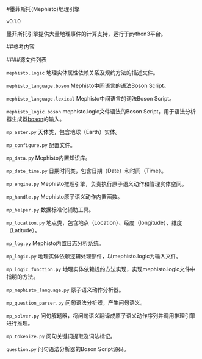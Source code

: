 #墨菲斯托(Mephisto)地理引擎

v0.1.0

墨菲斯托引擎提供大量地理事件的计算支持，运行于python3平台。

##参考内容

####源文件列表

`mephisto.logic` 地理实体属性依赖关系及规约方法的描述文件。

`mephisto_language.boson` Mephisto中间语言的语法Boson Script。

`mephisto_language.lexical` Mephisto中间语言的词法Boson Script。

`mephisto_logic.boson` mephisto.logic文件语法的Boson Script，用于语法分析器生成器[boson](https://github.com/ictxiangxin/boson)的输入。

`mp_aster.py` 天体类，包含地球（Earth）实体。

`mp_configure.py` 配置文件。

`mp_data.py` Mephisto内置知识库。

`mp_date_time.py` 日期时间类，包含日期（Date）和时间（Time）。

`mp_engine.py` Mephisto推理引擎，负责执行原子语义动作和管理实体空间。

`mp_handle.py` Mephisto原子语义动作内置函数。

`mp_helper.py` 数据标准化辅助工具。

`mp_location.py` 地点类，包含地点（Location）、经度（longitude）、维度（Latitude）。

`mp_log.py` Mephisto内置日志分析系统。

`mp_logic.py` 地理实体依赖逻辑处理部件，以mephisto.logic为输入文件。

`mp_logic_function.py` 地理实体依赖规约方法实现，实现mephisto.logic文件中指明的方法。

`mp_mephisto_language.py` 原子语义动作分析器。

`mp_question_parser.py` 问句语法分析器，产生问句语义。

`mp_solver.py` 问句解题器，将问句语义翻译成原子语义动作序列并调用推理引擎进行推理。

`mp_tokenize.py` 问句关键词提取及词法标记。

`question.py` 问句语法分析器的Boson Script源码。